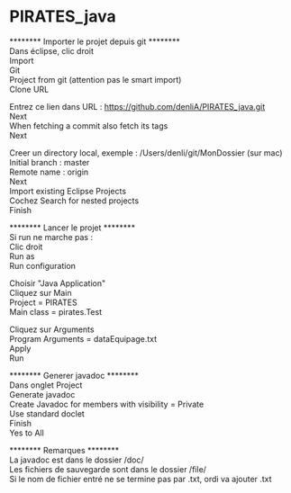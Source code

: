 # PIRATES_java

******** Importer le projet depuis git ********  
Dans éclipse, clic droit  
Import  
Git  
Project from git (attention pas le smart import)  
Clone URL  

Entrez ce lien dans URL : https://github.com/denliA/PIRATES_java.git  
Next  
When fetching a commit also fetch its tags  
Next  

Creer un directory local, exemple : /Users/denli/git/MonDossier  (sur mac)
Initial branch : master  
Remote name : origin  
Next  
Import existing Eclipse Projects  
Cochez Search for nested projects  
Finish  

******** Lancer le projet ********  
Si run ne marche pas :  
Clic droit  
Run as  
Run configuration  

Choisir "Java Application"  
Cliquez sur Main  
Project = PIRATES  
Main class = pirates.Test  

Cliquez sur Arguments  
Program Arguments = dataEquipage.txt  
Apply  
Run  

******** Generer javadoc ********  
Dans onglet Project  
Generate javadoc  
Create Javadoc for members with visibility = Private  
Use standard doclet  
Finish  
Yes to All  

******** Remarques ********  
La javadoc est dans le dossier /doc/  
Les fichiers de sauvegarde sont dans le dossier /file/  
Si le nom de fichier entré ne se termine pas par .txt, ordi va ajouter .txt  


